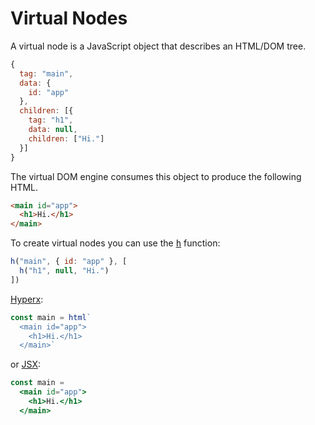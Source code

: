 # Virtual Nodes

A virtual node is a JavaScript object that describes an HTML/DOM tree.

```js
{
  tag: "main",
  data: {
    id: "app"
  },
  children: [{
    tag: "h1",
    data: null,
    children: ["Hi."]
  }]
}
```

The virtual DOM engine consumes this object to produce the following HTML.

```html
<main id="app">
  <h1>Hi.</h1>
</main>
```

To create virtual nodes you can use the <samp>[h](/docs/api.md#h)</samp> function:

```js
h("main", { id: "app" }, [
  h("h1", null, "Hi.")
])
```

[Hyperx](/docs/hyperx.md):

```js
const main = html`
  <main id="app">
    <h1>Hi.</h1>
  </main>`
```

or [JSX](/docs/jsx.md):

```jsx
const main =
  <main id="app">
    <h1>Hi.</h1>
  </main>
```
